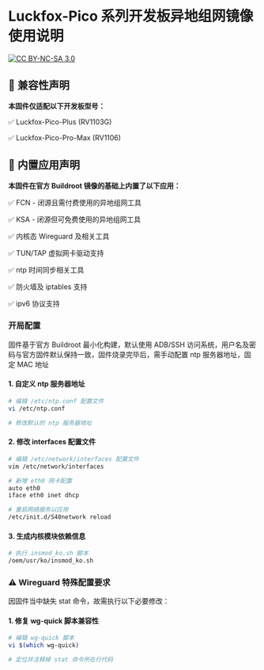 # Luckfox-Pico 系列开发板异地组网镜像使用说明

[![CC BY-NC-SA 3.0](https://img.shields.io/badge/License-CC%20BY--NC--SA%203.0-lightgrey.svg)](https://creativecommons.org/licenses/by-nc-sa/3.0/)

## 🚨 兼容性声明
**本固件仅适配以下开发板型号：**

✅ Luckfox-Pico-Plus (RV1103G)

✅ Luckfox-Pico-Pro-Max (RV1106)

## 🚨 内置应用声明
**本固件在官方 Buildroot 镜像的基础上内置了以下应用：**

✅ FCN - 闭源且需付费使用的异地组网工具

✅ KSA - 闭源但可免费使用的异地组网工具

✅ 内核态 Wireguard 及相关工具

✅ TUN/TAP 虚拟网卡驱动支持

✅ ntp 时间同步相关工具

✅ 防火墙及 iptables 支持

✅ ipv6 协议支持

### 开局配置
固件基于官方 Buildroot 最小化构建，默认使用 ADB/SSH 访问系统，用户名及密码与官方固件默认保持一致，固件烧录完毕后，需手动配置 ntp 服务器地址，固定 MAC 地址

#### 1. 自定义 ntp 服务器地址

```bash
# 编辑 /etc/ntp.conf 配置文件
vi /etc/ntp.conf

# 修改默认的 ntp 服务器地址
```

#### 2. 修改 interfaces 配置文件

```bash
# 编辑 /etc/network/interfaces 配置文件
vim /etc/network/interfaces

# 新增 eth0 网卡配置
auto eth0
iface eth0 inet dhcp

# 重启网络服务以应用
/etc/init.d/S40network reload
```

#### 3. 生成内核模块依赖信息

```bash
# 执行 insmod_ko.sh 脚本
/oem/usr/ko/insmod_ko.sh
```

### ⚠️ Wireguard 特殊配置要求
因固件当中缺失 stat 命令，故需执行以下必要修改：

#### 1. 修复 wg-quick 脚本兼容性

```bash
# 编辑 wg-quick 脚本
vi $(which wg-quick)

# 定位并注释掉 stat 命令所在行代码
```

